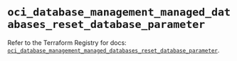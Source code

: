 # `oci_database_management_managed_databases_reset_database_parameter`

Refer to the Terraform Registry for docs: [`oci_database_management_managed_databases_reset_database_parameter`](https://registry.terraform.io/providers/oracle/oci/6.18.0/docs/resources/database_management_managed_databases_reset_database_parameter).
